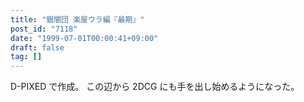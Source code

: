 ```yaml
---
title: "銀闇団 楽屋ウラ編『最期』"
post_id: "7118"
date: "1999-07-01T00:00:41+09:00"
draft: false
tag: []
---
```



D-PIXED で作成。 この辺から 2DCG にも手を出し始めるようになった。

